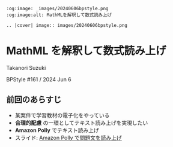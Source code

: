 ```{eval-rst}
:og:image: _images/20240606bpstyle.png
:og:image:alt: MathMLを解釈して数式読み上げ

.. |cover| image:: images/20240606bpstyle.png
```

# **MathML** を解釈して数式読み上げ

Takanori Suzuki

BPStyle #161 / 2024 Jun 6

## 前回のあらすじ

* 某案件で学習教材の電子化をやっている
* **合理的配慮** の一環としてテキスト読み上げを実現したい
* **Amazon Polly** でテキスト読み上げ
* スライド: [Amazon Polly で問題文を読み上げ](https://slides.takanory.net/slides/20240307bpstyle/#/)

